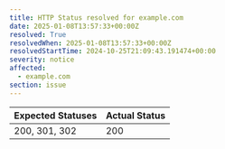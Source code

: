 ```yaml
---
title: HTTP Status resolved for example.com
date: 2025-01-08T13:57:33+00:00Z
resolved: True
resolvedWhen: 2025-01-08T13:57:33+00:00Z
resolvedStartTime: 2024-10-25T21:09:43.191474+00:00
severity: notice
affected:
  - example.com
section: issue
---
```


| Expected Statuses | Actual Status  |
|-------------------|----------------|
| 200, 301, 302 | 200 |
